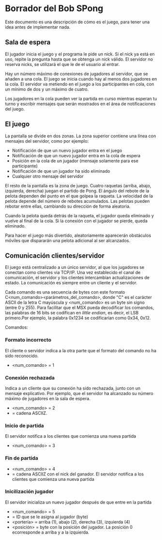 # Borrador del Bob SPong
Este documento es una descripción de cómo es el juego, para tener una idea antes de implementar nada.

## Sala de espera
El jugador inicia el juego y el programa le pide un nick.
Si el nick ya está en uso, repite la pregunta hasta que se obtenga un nick válido.
El servidor no reserva nicks, se utilizará el que le de el usuario al entrar.

Hay un número máximo de conexiones de jugadores al servidor, que se añaden a una cola.
El juego se inicia cuando hay al menos dos jugadores en la cola. El servidor va metiendo en el juego a los participantes en cola, con un mínimo de dos y un máximo de cuatro.

Los jugadores en la cola pueden ver la partida en curso mientras esperan tu turno y escribir mensajes que serán mostrados en el área de notificaciones del juego.

## El juego
La pantalla se divide en dos zonas.
La zona superior contiene una línea con mensajes del servidor, como por ejemplo:
* Notificación de que un nuevo jugador entra en el juego
* Notificación de que un nuevo jugador entra en la cola de espera
* Posición en la cola de un jugador (mensaje solamente para ese participante)
* Notificación de que un jugador ha sido eliminado
* Cualquier otro mensaje del servidor

El resto de la pantalla es la zona de juego.
Cuatro raquetas (arriba, abajo, izquierda, derecha) juegan el partido de Pong.
El ángulo del rebote de la pelota dependen del punto en el que golpea la raqueta. La velocidad de la pelota depende del número de rebotes acumulados.
Las pelotas pueden rebotar entre ellas, cambiando su dirección de forma aleatoria.

Cuando la pelota queda detrás de la raqueta, el jugador queda eliminado y vuelve al final de la cola.
Si la conexión con el jugador se pierde, queda eliminado.

Para hacer el juego más divertido, aleatoriamente aparecerán obstáculos móviles que dispararán una pelota adicional al ser alcanzados.

## Comunicación clientes/servidor
El juego está centralizado a un único servidor, al que los jugadores se conectan como clientes via TCP/IP.
Una vez establecido el canal de comunicación, el servidor y los clientes intercambian actualizaciones de estado. La comunicación es siempre entre un cliente y el servidor.

Cada comando es una secuencia de bytes con este formato C<num_comando><parámetros_del_comando>, donde "C" es el carácter ASCII de la letra C mayúscula y <num_comando> es un byte sin signo (entre 0 y 255). Para facilitar que el MSX pueda decodificar los comandos, las palabras de 16 bits se codifican en _little endian_, es decir, el LSB primero.Por ejemplo, la palabra 0x1234 se codificarían como 0x34, 0x12. 

Comandos:

### Formato incorrecto
El cliente o servidor indica a la otra parte que el formato del comando no ha sido reconocido.
- <num_comando> = 1

### Conexión rechazada
Indica a un cliente que su conexión ha sido rechazada, junto con un mensaje explicativo. Por ejemplo, que el servidor ha alcanzado su número máximo de jugadores en la sala de espera.
- <num_comando> = 2
- <motivo> = cadena ASCIIZ. 

### Inicio de partida
El servidor notifica a los clientes que comienza una nueva partida
- <num_comando> = 3

### Fin de partida
- <num_comando> = 4
- <ganador> = cadena ASCIIZ con el nick del ganador.
El servidor notifica a los clientes que comienza una nueva partida

### Inicilización jugador
El servidor inicializa un nuevo jugador después de que entre en la partida
- <num_comando> = 5
- <ID> = ID que se le asigna al jugador (byte)
- <portería> = arriba (1), abajo (2), derecha (3), izquierda (4)
- <posición> = byte con la posición del jugador. La posición 0 ecorresponde a arriba y a la izquierda.


